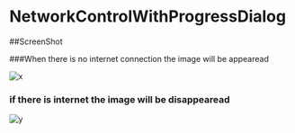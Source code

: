 # NetworkControlWithProgressDialog


##ScreenShot

###When there is no internet connection the image will be appearead

![x](https://user-images.githubusercontent.com/22711425/42400463-552fea96-817a-11e8-8e50-713ce80323e2.PNG)

### if there is internet the image will be disappearead
![y](https://user-images.githubusercontent.com/22711425/42400469-5ca17934-817a-11e8-9354-87f1f50fe569.PNG)


